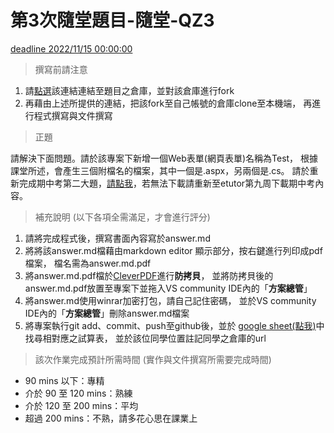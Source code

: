 ﻿# 第3次隨堂題目-隨堂-QZ3
[deadline 2022/11/15 00:00:00](#)
>撰寫前請注意

1. 請[點選](https://github.com/altoliaw3/111-1QZ3.git)該連結連結至題目之倉庫，並對該倉庫進行fork
2. 再藉由上述所提供的連結，把該fork至自己帳號的倉庫clone至本機端，
再進行程式撰寫與文件撰寫

> 正題

請解決下面問題。請於該專案下新增一個Web表單(網頁表單)名稱為Test， 根據課堂所述，會產生三個附檔名的檔案，其中一個是.aspx，另兩個是.cs。
請於重新完成期中考第二大題，[請點我](https://e-tutor.itsa.org.tw/e-Tutor/mod/resource/view.php?id=64802)，若無法下載請重新至etutor第九周下載期中考內容。


> 補充說明 (以下各項全需滿足，才會進行評分)

1. 請將完成程式後，撰寫書面內容寫於answer.md
2. 將將該answer.md檔藉由markdown editor 顯示部分，按右鍵進行列印成pdf檔案，
檔名需為answer.md.pdf
3. 將answer.md.pdf檔於[CleverPDF](https://www.cleverpdf.com/zh-tw/encrypt-pdf)進行**防拷貝**，
並將防拷貝後的answer.md.pdf放置至專案下並拖入VS community IDE內的「**方案總管**」
4. 將answer.md使用winrar加密打包，請自己記住密碼，
並於VS community IDE內的「**方案總管**」刪除answer.md檔案
5. 將專案執行git add、commit、push至github後，並於
[google sheet(點我)](https://docs.google.com/spreadsheets/d/11S9usP9IYR_FqUlQTS4AisvjZMdqrdZuUU9YREpPwxQ/edit#gid=0)中找尋相對應之試算表，
並於該位同學位置註記同學之倉庫的url

>該次作業完成預計所需時間 (實作與文件撰寫所需要完成時間)

* 90 mins 以下：專精
* 介於 90 至 120 mins：熟練
* 介於 120 至 200 mins：平均
* 超過 200 mins：不熟，請多花心思在課業上

